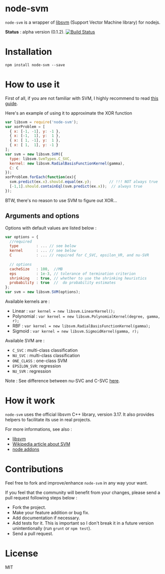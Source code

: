 node-svm
========

`node-svm` is a wrapper of [libsvm](http://www.csie.ntu.edu.tw/~cjlin/libsvm/) (Support Vector Machine library) for nodejs.

**Status** : alpha version (0.1.2).
[![Build Status](https://travis-ci.org/nicolaspanel/node-svm.png)](https://travis-ci.org/nicolaspanel/node-svm)

# Installation

`npm install node-svm --save`

# How to use it
First of all, if you are not familiar with SVM, I highly recommend to read [this guide](http://www.csie.ntu.edu.tw/~cjlin/papers/guide/guide.pdf).

Here's an example of using it to approximate the XOR function
```javascript
var libsvm = require('node-svm');
var xorProblem = [
  { x: [-1, -1], y: -1 },
  { x: [-1,  1], y:  1 },
  { x: [ 1, -1], y:  1 },
  { x: [ 1,  1], y: -1 }
];
var svm = new libsvm.SVM({
  type: libsvm.SvmTypes.C_SVC,
  kernel: new libsvm.RadialBasisFunctionKernel(gamma),
  C: C
});
xorProblem.forEach(function(ex){
  svm.predict(ex.x).should.equal(ex.y);        // !!! NOT always true
  [-1,1].should.containEql(svm.predict(ex.x));  // always true
});

```
BTW, there's no reason to use SVM to figure out XOR...


## Arguments and options
Options with default values are listed below : 
```javascript
var options = {
  //required
  type        : ... // see below 
  kernel      : ... // see below
  C           : ... // required for C_SVC, epsilon_VR, and nu-SVR
  
  // options
  cacheSize   : 100,  //MB
  eps         : 1e-3, // tolerance of termination criterion 
  shrinking   : true, // whether to use the shrinking heuristics
  probability : true  //  do probability estimates
};
var svm = new libsvm.SVM(options);
```
Available kernels are  : 
 * Linear     : `var kernel = new libsvm.LinearKernel();`
 * Polynomial : `var kernel = new libsvm.PolynomialKernel(degree, gamma, r);`
 * RBF        : `var kernel = new libsvm.RadialBasisFunctionKernel(gamma);`
 * Sigmoid    : `var kernel = new libsvm.SigmoidKernel(gamma, r);`

Available SVM are : 
 * `C_SVC`      : multi-class classification
 * `NU_SVC`     : multi-class classification
 * `ONE_CLASS`  : one-class SVM  
 * `EPSILON_SVR`: regression
 * `NU_SVR`     : regression

Note : See difference between nu-SVC and C-SVC [here](http://www.csie.ntu.edu.tw/~cjlin/libsvm/faq.html#f411).  

# How it work
`node-svm` uses the official libsvm C++ library, version 3.17. It also provides helpers to facilitate its use in real projects.

For more informations, see also : 
 * [libsvm](http://www.csie.ntu.edu.tw/~cjlin/libsvm/)
 * [Wikipedia article about SVM](https://en.wikipedia.org/wiki/Support_vector_machine)
 * [node addons](http://nodejs.org/api/addons.html)

# Contributions
Feel free to fork and improve/enhance `node-svm` in any way your want.

If you feel that the community will benefit from your changes, please send a pull request following steps below : 
 * Fork the project.
 * Make your feature addition or bug fix.
 * Add documentation if necessary.
 * Add tests for it. This is important so I don't break it in a future version unintentionally (run `grunt` or `npm test`).
 * Send a pull request. 

# License
MIT